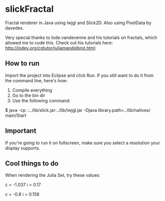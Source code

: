 slickFractal
============

Fractal renderer in Java using lwjgl and Slick2D. Also using PixelData by davedes.

Very special thanks to lode.vandevenne and his tutorials on fractals, which allowed me to code this. Check out his tutorials here: http://lodev.org/cgtutor/juliamandelbrot.html

## How to run

Import the project into Eclipse and click Run. If you still want to do it from the command line, here's how:

1. Compile everything
2. Go to the bin dir
3. Use the following command:

$ java -cp .:../lib/slick.jar:../lib/lwjgl.jar -Djava.library.path=../lib/natives/ main/Start

## Important

If you're going to run it on fullscreen, make sure you select a resolution your display supports.

## Cool things to do

When rendering the Julia Set, try these values:

c = -1.037
i = 0.17

c = -0.8
i = 0.156
